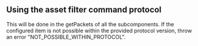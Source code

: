 ## Using the asset filter command protocol

This will be done in the getPackets of all the subcomponents. If the configured item is not possible within the provided protocol version, throw an error "NOT_POSSIBLE_WITHIN_PROTOCOL".